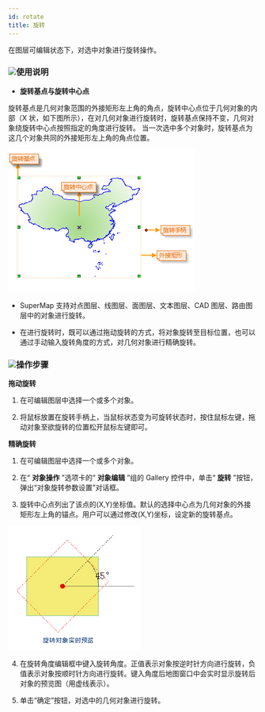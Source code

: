 ```yaml
---
id: rotate
title: 旋转  
---  
```

 在图层可编辑状态下，对选中对象进行旋转操作。

 ### ![](../../../img/read.gif)使用说明

   * **旋转基点与旋转中心点**

 旋转基点是几何对象范围的外接矩形左上角的角点，旋转中心点位于几何对象的内部（X
状，如下图所示），在对几何对象进行旋转时，旋转基点保持不变，几何对象绕旋转中心点按照指定的角度进行旋转。
 当一次选中多个对象时，旋转基点为这几个对象共同的外接矩形左上角的角点位置。  

 ![](img/rotateanchor.png)  

   * SuperMap 支持对点图层、线图层、面图层、文本图层、CAD 图层、路由图层中的对象进行旋转。

   * 在进行旋转时，既可以通过拖动旋转的方式，将对象旋转至目标位置，也可以通过手动输入旋转角度的方式，对几何对象进行精确旋转。

 ### ![](../../../img/read.gif)操作步骤
 **拖动旋转**
   1. 在可编辑图层中选择一个或多个对象。

   2. 将鼠标放置在旋转手柄上，当鼠标状态变为可旋转状态时，按住鼠标左键，拖动对象至欲旋转的位置松开鼠标左键即可。

 **精确旋转**

   1. 在可编辑图层中选择一个或多个对象。

   2. 在“ **对象操作** ”选项卡的“ **对象编辑** ”组的 Gallery 控件中，单击“ **旋转**
”按钮，弹出“对象旋转参数设置”对话框。

   3. 旋转中心点列出了该点的(X,Y)坐标值。默认的选择中心点为几何对象的外接矩形左上角的锚点。用户可以通过修改(X,Y)坐标，设定新的旋转基点。

 ![](img/RotateDia.png)  
  
   4. 在旋转角度编辑框中键入旋转角度。正值表示对象按逆时针方向进行旋转，负值表示对象按顺时针方向进行旋转。键入角度后地图窗口中会实时显示旋转后对象的预览图（用虚线表示）。

   5. 单击“确定”按钮，对选中的几何对象进行旋转。



  



